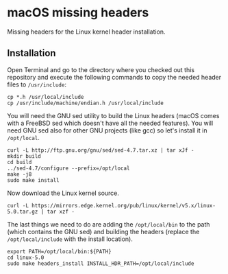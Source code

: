 # macOS missing headers
Missing headers for the Linux kernel header installation.

## Installation

Open Terminal and go to the directory where you checked out this repository and execute the following commands to copy the needed header files to `/usr/include`:

```console
cp *.h /usr/local/include
cp /usr/include/machine/endian.h /usr/local/include
```

You will need the GNU sed utility to build the Linux headers (macOS comes with a FreeBSD sed which doesn't have all the needed features). You will need GNU sed also for other GNU projects (like gcc) so let's install it in `/opt/local`.

```console
curl -L http://ftp.gnu.org/gnu/sed/sed-4.7.tar.xz | tar xJf -
mkdir build
cd build
../sed-4.7/configure --prefix=/opt/local
make -j8
sudo make install
```

Now download the Linux kernel source.

```console
curl -L https://mirrors.edge.kernel.org/pub/linux/kernel/v5.x/linux-5.0.tar.gz | tar xzf -
```

The last things we need to do are adding the `/opt/local/bin` to the path (which contains the GNU sed) and building the headers (replace the `/opt/local/include` with the install location).

```console
export PATH=/opt/local/bin:${PATH}
cd linux-5.0
sudo make headers_install INSTALL_HDR_PATH=/opt/local/include
```